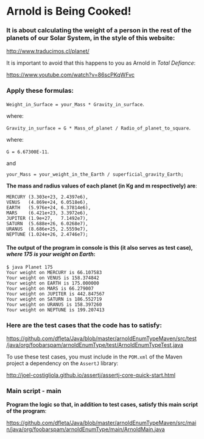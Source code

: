 # Arnold is Being Cooked! 
### It is about calculating the weight of a person in the rest of the planets of our Solar System, in the style of this website:

http://www.traducimos.cl/planet/

It is important to avoid that this happens to you as Arnold in *Total Defiance*:

https://www.youtube.com/watch?v=86scPKqWFvc
### Apply these formulas:
`Weight_in_Surface = your_Mass * Gravity_in_surface`.

where:

`Gravity_in_surface = G * Mass_of_planet / Radio_of_planet_to_square`.

where:

`G = 6.67300E-11`.

and

`your_Mass = your_weight_in_the_Earth / superficial_gravity_Earth;`

**The mass and radius values of each planet (in Kg and m respectively) are**:
~~~
MERCURY (3.303e+23, 2.4397e6),     
VENUS   (4.869e+24, 6.0518e6),     
EARTH   (5.976e+24, 6.37814e6),     
MARS    (6.421e+23, 3.3972e6),     
JUPITER (1.9e+27,   7.1492e7),     
SATURN  (5.688e+26, 6.0268e7),     
URANUS  (8.686e+25, 2.5559e7),     
NEPTUNE (1.024e+26, 2.4746e7);
~~~
#### The output of the program in console is this (it also serves as test case), *where 175 is your weight on Earth*:
~~~
$ java Planet 175 
Your weight on MERCURY is 66.107583 
Your weight on VENUS is 158.374842 
Your weight on EARTH is 175.000000 
Your weight on MARS is 66.279007 
Your weight on JUPITER is 442.847567 
Your weight on SATURN is 186.552719 
Your weight on URANUS is 158.397260 
Your weight on NEPTUNE is 199.207413
~~~
### Here are the test cases that the code has to satisfy:

https://github.com/dfleta/Java/blob/master/arnoldEnumTypeMaven/src/test/java/org/foobarspam/arnoldEnumType/test/ArnoldEnumTypeTest.java

To use these test cases, you must include in the `POM.xml` of the Maven project a dependency on the `AssertJ` library:

http://joel-costigliola.github.io/assertj/assertj-core-quick-start.html

### Main script - main

**Program the logic so that, in addition to test cases, satisfy this main script of the program**:

https://github.com/dfleta/Java/blob/master/arnoldEnumTypeMaven/src/main/java/org/foobarspam/arnoldEnumType/main/ArnoldMain.java
